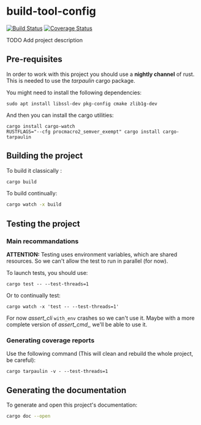 # build-tool-config

[![Build Status](https://travis-ci.org/matthieusb/build-tool-config.svg?branch=develop)](https://travis-ci.org/matthieusb/build-tool-config)
[![Coverage Status](https://coveralls.io/repos/github/matthieusb/build-tool-config/badge.svg?branch=develop)](https://coveralls.io/github/matthieusb/build-tool-config?branch=develop)

TODO Add project description

## Pre-requisites

In order to work with this project you should use a **nightly channel** of rust. This is needed to use the *tarpaulin* cargo package.


You might need to install the following dependencies:

```
sudo apt install libssl-dev pkg-config cmake zlib1g-dev
```

And then you can install the cargo utilities:

```
cargo install cargo-watch
RUSTFLAGS="--cfg procmacro2_semver_exempt" cargo install cargo-tarpaulin
```

## Building the project

To build it classically :

```bash
cargo build
```

To build continually:

```bash
cargo watch -x build
```

## Testing the project

### Main recommandations

**ATTENTION:** Testing uses environment variables, which are shared resources. So we can't allow the test to run in parallel (for now).

To launch tests, you should use:

```
cargo test -- --test-threads=1
```

Or to continually test:

```
cargo watch -x 'test -- --test-threads=1'
```

For now *assert_cli* `with_env` crashes so we can't use it.  Maybe with a more complete version of *assert_cmd*,, we'll be able to use it.

### Generating coverage reports

Use the following command (This will clean and rebuild the whole project, be careful):

```
cargo tarpaulin -v - --test-threads=1
```


## Generating the documentation

To generate and open this project's documentation:

```bash
cargo doc --open
```